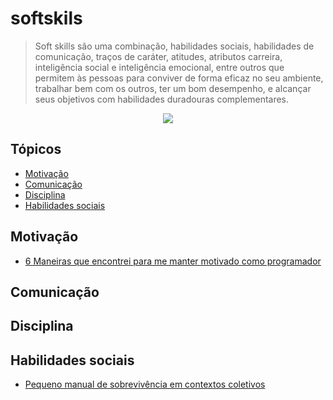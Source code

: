 # softskils

> Soft skills são uma combinação, habilidades sociais, habilidades de comunicação, traços de caráter, atitudes, atributos carreira, inteligência social e inteligência emocional, entre outros que permitem às pessoas para conviver de forma eficaz no seu ambiente, trabalhar bem com os outros, ter um bom desempenho, e alcançar seus objetivos com habilidades duradouras complementares.

<p align="center">
  <img src="https://github.com/Cleysonlb/softskils/blob/master/logo.jpg"/>
</p>

## Tópicos
* [Motivação](#motivação)
* [Comunicação](#comunicação)
* [Disciplina](#disciplina)
* [Habilidades sociais](#habilidades-sociais)



## Motivação
- [6 Maneiras que encontrei para me manter motivado como programador](https://medium.com/trainingcenter/6-maneiras-que-encontrei-para-me-manter-motivado-como-programador-8faf2caabfd0)

## Comunicação


## Disciplina


## Habilidades sociais
- [Pequeno manual de sobrevivência em contextos coletivos](https://www.papodehomem.com.br/pequeno-manual-de-sobrevivencia-em-contextos-coletivos)
